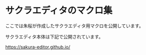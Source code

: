 # サクラエディタのマクロ集


ここでは朱桜が作成したサクラエディタ用マクロを公開しています。

サクラエディタ本体は下記で公開されています。

https://sakura-editor.github.io/
